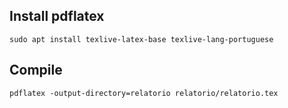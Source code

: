 ## Install pdflatex
`sudo apt install texlive-latex-base texlive-lang-portuguese`

## Compile
`pdflatex -output-directory=relatorio relatorio/relatorio.tex`